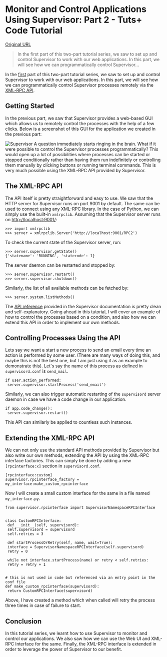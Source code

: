 # Monitor and Control Applications Using Supervisor: Part 2 - Tuts+ Code Tutorial

[Original URL](http://code.tutsplus.com/tutorials/monitor-and-control-applications-using-supervisor-part-2--cms-24236)

> In the first part of this two-part tutorial series, we saw to set up and control Supervisor to work with our web applications. In this part, we will see how we can programmatically control Supervisor...

In the [first](http://code.tutsplus.com/tutorials/monitor-and-control-applications-using-supervisor-part-1--cms-23770) part of this two-part tutorial series, we saw to set up and control Supervisor to work with our web applications. In this part, we will see how we can programmatically control Supervisor processes remotely via the [XML-RPC API](http://supervisord.org/api.html).

## Getting Started

In the previous part, we saw that Supervisor provides a web-based GUI which allows us to remotely control the processes with the help of a few clicks. Below is a screenshot of this GUI for the application we created in the previous part:

![Supervisor](https://cms-assets.tutsplus.com/uploads/users/665/posts/24236/image/Screen%20Shot%202015-06-22%20at%2010.42.17%20am.png) A question immediately starts ringing in the brain. What if it were possible to control the Supervisor processes programmatically? This would open up a lot of possibilities where processes can be started or stopped conditionally rather than having them run indefinitely or controlling them manually by clicking buttons or running terminal commands. This is very much possible using the XML-RPC API provided by Supervisor.

## The XML-RPC API

The API itself is pretty straightforward and easy to use. We saw that the HTTP server for Supervisor runs on port 9001 by default. The same can be used to connect using any XML-RPC library. In the case of Python, we can simply use the built-in `xmlrpclib`. Assuming that the Supervisor server runs on <http://localhost:9001/>:

```
>>> import xmlrpclib
>>> server = xmlrpclib.Server('http://localhost:9001/RPC2')
```

To check the current state of the Supervisor server, run:

```
>>> server.supervisor.getState()
{'statename': 'RUNNING', 'statecode': 1}
```

The server daemon can be restarted and stopped by:

```
>>> server.supervisor.restart()
>>> server.supervisor.shutdown()
```

Similarly, the list of all available methods can be fetched by:

```
>>> server.system.listMethods()
```

The [API reference](http://supervisord.org/api.html) provided in the Supervisor documentation is pretty clean and self-explanatory. Going ahead in this tutorial, I will cover an example of how to control the processes based on a condition, and also how we can extend this API in order to implement our own methods.

## Controlling Processes Using the API

Lets say we want a start a new process to send an email every time an action is performed by some user. (There are many ways of doing this, and maybe this is not the best one, but I am just using it as an example to demonstrate this). Let's say the name of this process as defined in `supervisord.conf` is `send_mail`.

```
if user.action_performed:
 server.supervisor.startProcess('send_email')
```

Similarly, we can also trigger automatic restarting of the `supervisord` server daemon in case we have a code change in our application.

```
if app.code_change():
 server.supervisor.restart()
```

This API can similarly be applied to countless such instances.

## Extending the XML-RPC API

We can not only use the standard API methods provided by Supervisor but also write our own methods, extending the API by using the XML-RPC interface factories. This can simply be done by adding a new `[rpcinterface:x]` section in `supervisord.conf`.

```
[rpcinterface:custom]
supervisor.rpcinterface_factory = my_interface:make_custom_rpcinterface
```

Now I will create a small custom interface for the same in a file named `my_interface.py`.

```
from supervisor.rpcinterface import SupervisorNamespaceRPCInterface


class CustomRPCInterface:
 def __init__(self, supervisord):
 self.supervisord = supervisord
 self.retries = 3

 def startProcessOrRetry(self, name, wait=True):
 interface = SupervisorNamespaceRPCInterface(self.supervisord)
 retry = 0

 while not interface.startProcess(name) or retry < self.retries:
 retry = retry + 1


# this is not used in code but referenced via an entry point in the conf file
def make_custom_rpcinterface(supervisord):
 return CustomRPCInterface(supervisord)
```

Above, I have created a method which when called will retry the process three times in case of failure to start.

## Conclusion

In this tutorial series, we learnt how to use Supervisor to monitor and control our applications. We also saw how we can use the Web UI and XML-RPC Interface for the same. Finally, the XML-RPC interface is extended in order to leverage the power of Supervisor to our benefit.
